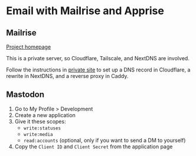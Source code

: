 # Email with Mailrise and Apprise

## Mailrise

[Project homepage](https://github.com/YoRyan/mailrise)

This is a private server, so Cloudflare, Tailscale, and NextDNS are involved.

Follow the instructions in [private site](private.md) to set up a DNS record in Cloudflare, a rewrite in NextDNS, and a reverse proxy in Caddy.

## Mastodon

1. Go to My Profile > Development
1. Create a new application
1. Give it these scopes:
    - `write:statuses`
    - `write:media`
    - `read:accounts` (optional, only if you want to send a DM to yourself)
1. Copy the `Client ID` and `Client Secret` from the application page

